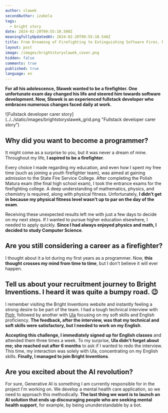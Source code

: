 ```yaml
---
author: slawek
secondAuthor: izabela
tags:
  - bright story
date: 2024-02-20T09:55:10.500Z
meaningfullyUpdatedAt: 2024-02-20T09:55:10.546Z
title: From Dreaming of Firefighting to Extinguishing Software Fires. Meet Sławek
layout: post
image: /images/brightstoryslawek_cover.png
hidden: false
comments: true
published: true
language: en
---
```

**For all his adolescence, Sławek wanted to be a firefighter. One unfortunate exam day changed his life and steered him towards software development. Now, Sławek is an experienced fullstack developer who embraces numerous changes faced daily at work.**

<div className="image">![Fullstack developer carer story](../../static/images/brightstoryslawek_grid.png "Fullstack developer carer story")</div>

## Why did you want to become a programmer?

It might come as a surprise to you, but it was never a dream of mine. Throughout my life, **I aspired to be a firefighter**. 

Every choice I made regarding my education, and even how I spent my free time (such as joining a youth firefighter team), was aimed at gaining admission to the State Fire Service College. After completing the Polish Matura exam (the final high school exam), I took the entrance exams for the firefighting college. A deep understanding of mathematics, physics, and chemistry is required, along with physical fitness. Unfortunately, **I didn’t get in because my physical fitness level wasn't up to par on the day of the exam**.

Receiving these unexpected results left me with just a few days to decide on my next steps. If I wanted to pursue higher education elsewhere, I needed to apply quickly. **Since I had always enjoyed physics and math, I decided to study Computer Science**.

## Are you still considering a career as a firefighter?

I thought about it a lot during my first years as a programmer. Now, **this thought crosses my mind from time to time**, but I don't believe it will ever happen.

## Tell us about your recruitment journey to Bright Inventions. I heard it was quite a bumpy road. 😉

I remember visiting the Bright Inventions website and instantly feeling a strong desire to be part of the team. I had a tough technical interview with [Piotr](/about-us/piotr/), followed by another with [Ula](/about-us/ula/) focusing on my soft skills and English proficiency. **The feedback, after the interview, was that my technical and soft skills were satisfactory, but I needed to work on my English**. 

**Accepting this challenge, I immediately signed up for English classes** and attended them three times a week. To my surprise, **Ula didn't forget about me; she reached out after 6 months** to ask if I wanted to redo the interview. This time, my interaction was solely with Ula, concentrating on my English skills. **Finally, I managed to join Bright Inventions**.

## Are you excited about the AI revolution?

For sure, Generative AI is something I am currently responsible for in the project I'm working on. We develop a mental health care application, so we need to approach this methodically. **The last thing we want is to launch an AI solution that ends up discouraging people who are seeking mental health support**, for example, by being ununderstandable by a bot.
